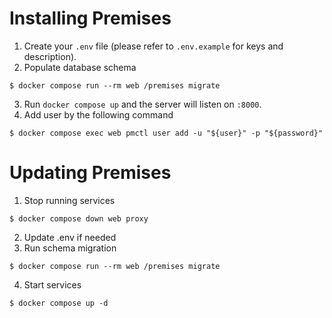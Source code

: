 # Installing Premises

1. Create your `.env` file (please refer to `.env.example` for keys and description).
2. Populate database schema
```shell
$ docker compose run --rm web /premises migrate
```
3. Run `docker compose up` and the server will listen on `:8000`.
4. Add user by the following command
```shell
$ docker compose exec web pmctl user add -u "${user}" -p "${password}"
```

# Updating Premises

1. Stop running services
```shell
$ docker compose down web proxy
```
2. Update .env if needed
3. Run schema migration
```shell
$ docker compose run --rm web /premises migrate
```
4. Start services
```shell
$ docker compose up -d
```
